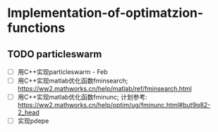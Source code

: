 # Implementation-of-optimatzion-functions
## TODO particleswarm
- [ ] 用C++实现particleswarm - Feb
- [ ] 用C++实现matlab优化函数fminsearch; https://ww2.mathworks.cn/help/matlab/ref/fminsearch.html
- [ ] 用C++实现matlab优化函数fminunc; 计划参考: https://ww2.mathworks.cn/help/optim/ug/fminunc.html#but9q82-2_head
- [ ] 实现pdepe
